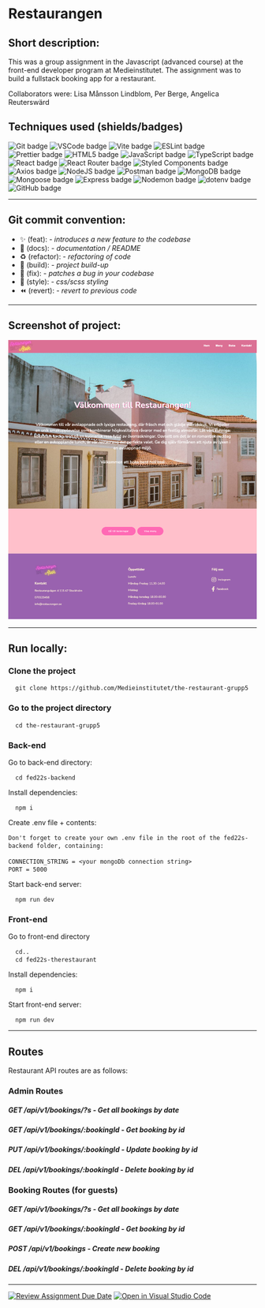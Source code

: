 # Restaurangen

## Short description:

This was a group assignment in the Javascript (advanced course) at the front-end developer program at Medieinstitutet. The assignment was to build a fullstack booking app for a restaurant.

Collaborators were: Lisa Månsson Lindblom, Per Berge, Angelica Reuterswärd

## Techniques used (shields/badges)
![Git badge](https://img.shields.io/badge/GIT-E44C30?style=for-the-badge&logo=git&logoColor=white/to/img.png) 
![VSCode badge](https://img.shields.io/badge/VSCode-0078D4?style=for-the-badge&logo=visual%20studio%20code&logoColor=white/to/img.png)
![Vite badge](https://img.shields.io/badge/Vite-B73BFE?style=for-the-badge&logo=vite&logoColor=FFD62E/to/img.png) 
![ESLint badge](https://img.shields.io/badge/eslint-3A33D1?style=for-the-badge&logo=eslint&logoColor=white/to/img.png)
![Prettier badge](https://img.shields.io/badge/prettier-1A2C34?style=for-the-badge&logo=prettier&logoColor=F7BA3E/to/img.png)
![HTML5 badge](https://img.shields.io/badge/HTML5-E34F26?style=for-the-badge&logo=html5&logoColor=white/to/img.png)
![JavaScript badge](https://img.shields.io/badge/JavaScript-323330?style=for-the-badge&logo=javascript&logoColor=F7DF1E/to/img.png)
![TypeScript badge](https://img.shields.io/badge/TypeScript-007ACC?style=for-the-badge&logo=typescript&logoColor=white/to/img.png)
![React badge](https://img.shields.io/badge/React-20232A?style=for-the-badge&logo=react&logoColor=61DAFB/to/img.png) 
![React Router badge](https://img.shields.io/badge/React_Router-CA4245?style=for-the-badge&logo=react-router&logoColor=white/to/img.png) 
![Styled Components badge](https://img.shields.io/badge/styled--components-DB7093?style=for-the-badge&logo=styled-components&logoColor=white/to/img.png) 
![Axios badge](https://img.shields.io/badge/-AXIOS-yellow?style=for-the-badge&logo=appveyor/to/img.png) 
![NodeJS badge](https://img.shields.io/badge/Node.js-339933?style=for-the-badge&logo=nodedotjs&logoColor=white/to/img.png) 
![Postman badge](https://img.shields.io/badge/Postman-FF6C37?style=for-the-badge&logo=Postman&logoColor=white/to/img.png) 
![MongoDB badge](https://img.shields.io/badge/MongoDB-4EA94B?style=for-the-badge&logo=mongodb&logoColor=white/to/img.png) 
![Mongoose badge](https://img.shields.io/badge/-MONGOOSE-blue?style=for-the-badge&logo=appveyor/to/img.png) 
![Express badge](https://img.shields.io/badge/Express.js-000000?style=for-the-badge&logo=express&logoColor=white/to/img.png) 
![Nodemon badge](https://img.shields.io/badge/-NODEMON-orange?style=for-the-badge&logo=appveyor/to/img.png) 
![dotenv badge](https://img.shields.io/badge/-DOTENV-lightgrey?style=for-the-badge&logo=appveyor/to/img.png) 
![GitHub badge](https://img.shields.io/badge/GitHub-100000?style=for-the-badge&logo=github&logoColor=white/to/img.png)


---

## Git commit convention:
- :sparkles: (feat): - *introduces a new feature to the codebase*
- :memo: (docs): - *documentation / README*
- :recycle: (refactor): - *refactoring of code*
- :construction_worker: (build): - *project build-up*
- :bug: (fix): - *patches a bug in your codebase*
- :lipstick: (style): - *css/scss styling*
- :rewind: (revert): - *revert to previous code*

---

## Screenshot of project:
![Demonstration of project](/fed22s-therestaurant/src/assets/Restaurant.png?raw=true "Restaurant - screenshot of group project")

---


## Run locally:

### Clone the project

```terminal
  git clone https://github.com/Medieinstitutet/the-restaurant-grupp5
```


### Go to the project directory

```terminal
  cd the-restaurant-grupp5
```


### Back-end
Go to back-end directory:
```terminal
  cd fed22s-backend
```

Install dependencies:
```terminal
  npm i
```

Create .env file + contents:
```
Don't forget to create your own .env file in the root of the fed22s-backend folder, containing:

CONNECTION_STRING = <your mongoDb connection string>
PORT = 5000
```

Start back-end server:
```terminal
  npm run dev
```

### Front-end
Go to front-end directory
```terminal
  cd..
  cd fed22s-therestaurant
```
Install dependencies:
```terminal
  npm i
```
Start front-end server:
```terminal
  npm run dev
```

---

## Routes
Restaurant API routes are as follows:

### Admin Routes 

##### GET /api/v1/bookings/?s - Get all bookings by date

##### GET /api/v1/bookings/:bookingId - Get booking by id

##### PUT /api/v1/bookings/:bookingId - Update booking by id

##### DEL /api/v1/bookings/:bookingId - Delete booking by id


### Booking Routes (for guests)

##### GET /api/v1/bookings/?s - Get all bookings by date

##### GET /api/v1/bookings/:bookingId - Get booking by id

##### POST /api/v1/bookings - Create new booking

##### DEL /api/v1/bookings/:bookingId - Delete booking by id

---


[![Review Assignment Due Date](https://classroom.github.com/assets/deadline-readme-button-24ddc0f5d75046c5622901739e7c5dd533143b0c8e959d652212380cedb1ea36.svg)](https://classroom.github.com/a/hi08v2nl)
[![Open in Visual Studio Code](https://classroom.github.com/assets/open-in-vscode-718a45dd9cf7e7f842a935f5ebbe5719a5e09af4491e668f4dbf3b35d5cca122.svg)](https://classroom.github.com/online_ide?assignment_repo_id=11259596&assignment_repo_type=AssignmentRepo)
